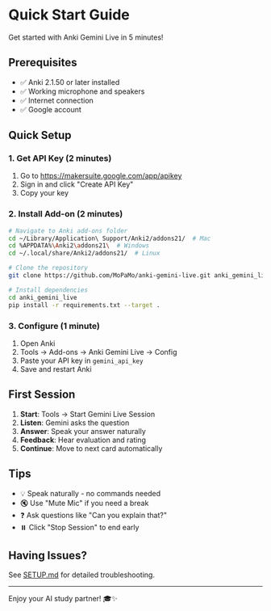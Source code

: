 # Quick Start Guide

Get started with Anki Gemini Live in 5 minutes!

## Prerequisites

- ✅ Anki 2.1.50 or later installed
- ✅ Working microphone and speakers
- ✅ Internet connection
- ✅ Google account

## Quick Setup

### 1. Get API Key (2 minutes)

1. Go to https://makersuite.google.com/app/apikey
2. Sign in and click "Create API Key"
3. Copy your key

### 2. Install Add-on (2 minutes)

```bash
# Navigate to Anki add-ons folder
cd ~/Library/Application\ Support/Anki2/addons21/  # Mac
cd %APPDATA%\Anki2\addons21\  # Windows
cd ~/.local/share/Anki2/addons21/  # Linux

# Clone the repository
git clone https://github.com/MoPaMo/anki-gemini-live.git anki_gemini_live

# Install dependencies
cd anki_gemini_live
pip install -r requirements.txt --target .
```

### 3. Configure (1 minute)

1. Open Anki
2. Tools → Add-ons → Anki Gemini Live → Config
3. Paste your API key in `gemini_api_key`
4. Save and restart Anki

## First Session

1. **Start**: Tools → Start Gemini Live Session
2. **Listen**: Gemini asks the question
3. **Answer**: Speak your answer naturally
4. **Feedback**: Hear evaluation and rating
5. **Continue**: Move to next card automatically

## Tips

- 💡 Speak naturally - no commands needed
- 🔇 Use "Mute Mic" if you need a break
- ❓ Ask questions like "Can you explain that?"
- ⏸️ Click "Stop Session" to end early

## Having Issues?

See [SETUP.md](SETUP.md) for detailed troubleshooting.

---

Enjoy your AI study partner! 🎓✨
